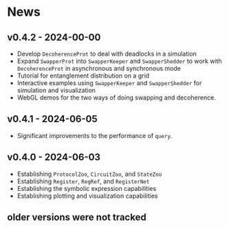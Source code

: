 # News

## v0.4.2 - 2024-00-00

- Develop `DecoherenceProt` to deal with deadlocks in a simulation
- Expand `SwapperProt` into `SwapperKeeper` and `SwapperShedder` to work with `DecoherenceProt` in asynchronous and synchronous mode
- Tutorial for entanglement distribution on a grid
- Interactive examples using `SwapperKeeper` and `SwapperShedder` for simulation and visualization
- WebGL demos for the two ways of doing swapping and decoherence.

## v0.4.1 - 2024-06-05

- Significant improvements to the performance of `query`.

## v0.4.0 - 2024-06-03

- Establishing `ProtocolZoo`, `CircuitZoo`, and `StateZoo`
- Establishing `Register`, `RegRef`, and `RegisterNet`
- Establishing the symbolic expression capabilities
- Establishing plotting and visualization capabilities

## older versions were not tracked
